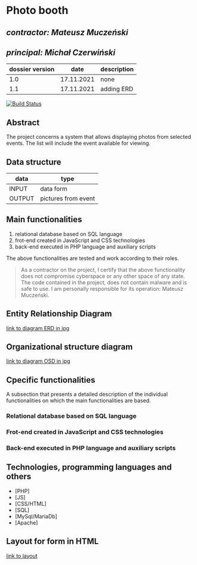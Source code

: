 # Photo booth

## _contractor: Mateusz Muczeński_
## _principal: Michał Czerwiński_


| dossier version | date | description |
| ------ | ------ | ------ |
| 1.0 | 17.11.2021 | none |
| 1.1 | 17.11.2021 | adding ERD |


[![Build Status](https://travis-ci.org/joemccann/dillinger.svg?branch=master)](https://travis-ci.org/joemccann/dillinger)

## Abstract 

The project concerns a system that allows displaying photos from selected events. The list will include the event available for viewing.

## Data structure

| data | type |
| ------ | ------ |
| INPUT | data form |
| OUTPUT | pictures from event |

## Main functionalities

1. relational database based on SQL language
1. frot-end created in JavaScript and CSS technologies
1. back-end executed in PHP language and auxiliary scripts

The above functionalities are tested and work according to their roles.

> As a contractor on the project, I certify that the above functionality 
> does not compromise cyberspace or any other space of any state. 
> The code contained in the project, does not contain malware and is safe to use. 
> I am personally responsible for its operation: Mateusz Muczeński.

## Entity Relationship Diagram

[link to diagram ERD in jpg][erd]

## Organizational structure diagram

[link to diagram OSD in jpg][osd]

## Cpecific functionalities

A subsection that presents a detailed description of the individual functionalities on which the main functionalities are based.

### Relational database based on SQL language

### Frot-end created in JavaScript and CSS technologies

### Back-end executed in PHP language and auxiliary scripts

## Technologies, programming languages and others

- [PHP]
- [JS]
- [CSS/HTML]
- [SQL]
- [MySql/MariaDb]
- [Apache]

## Layout for form in HTML

[link to layout][form]



 [erd]: <https://github.com/Michal3456/3ai5/blob/7fd2663d2a71448cfe6eef5f70ba0650c758055c/11/spirtes/erdd.png>
 
 [osd]: <https://github.com/Michal3456/3ai5/blob/24df01d99b33043bfc4ecf0f948db02dd3bc7fdb/11/spirtes/diagram.png>
 
 [form]: <https://github.com/Michal3456/3ai5/blob/1536a6a73f5e3ff55a6b34db338cf9f94431585a/11/spirtes/layout.png>
 
 [db]: <https://github.com/Michal3456/example_project/blob/main/sprites/Untitled%20Diagram.drawio(6).png>
 
 [wireframeMain]: <https://github.com/Michal3456/example_project/blob/main/sprites/a_wireframe_subpage_with_the_main_application_form.jpg>
 
 [wireframeExample]: <https://github.com/Michal3456/example_project/blob/main/sprites/wireframe%20subpage_simple.jpg>
